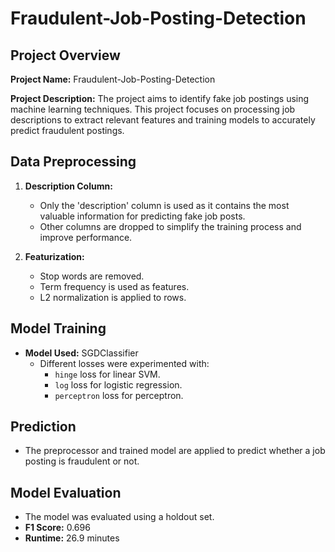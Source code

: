 # Fraudulent-Job-Posting-Detection

## Project Overview

**Project Name:** Fraudulent-Job-Posting-Detection

**Project Description:**
The project aims to identify fake job postings using machine learning techniques. This project focuses on processing job descriptions to extract relevant features and training models to accurately predict fraudulent postings.

## Data Preprocessing

1. **Description Column:**
   - Only the 'description' column is used as it contains the most valuable information for predicting fake job posts.
   - Other columns are dropped to simplify the training process and improve performance.

2. **Featurization:**
   - Stop words are removed.
   - Term frequency is used as features.
   - L2 normalization is applied to rows.

## Model Training

- **Model Used:** SGDClassifier
  - Different losses were experimented with:
    - `hinge` loss for linear SVM.
    - `log` loss for logistic regression.
    - `perceptron` loss for perceptron.

## Prediction

- The preprocessor and trained model are applied to predict whether a job posting is fraudulent or not.

## Model Evaluation

- The model was evaluated using a holdout set.
- **F1 Score:** 0.696
- **Runtime:** 26.9 minutes
  
